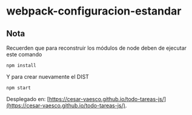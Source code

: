 # webpack-configuracion-estandar



## Nota
Recuerden que para reconstruir los módulos de node deben de ejecutar este comando

```
npm install
```

Y para crear nuevamente el DIST

```
npm start
```

Desplegado en:  [https://cesar-vaesco.github.io/todo-tareas-js/](https://cesar-vaesco.github.io/todo-tareas-js/).
